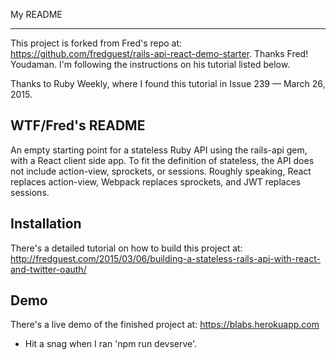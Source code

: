 My README
_______________
This project is forked from Fred's repo at: https://github.com/fredguest/rails-api-react-demo-starter.
Thanks Fred! Youdaman.
I'm following the instructions on his tutorial listed below.

Thanks to Ruby Weekly, where I found this tutorial in Issue 239 — March 26, 2015.

WTF/Fred's README
---------------
An empty starting point for a stateless Ruby API using the rails-api gem, with a React client side app. To fit the definition of stateless, the API does not include action-view, sprockets, or sessions. Roughly speaking, React replaces action-view, Webpack replaces sprockets, and JWT replaces sessions.

Installation
---------------
There's a detailed tutorial on how to build this project at: http://fredguest.com/2015/03/06/building-a-stateless-rails-api-with-react-and-twitter-oauth/

Demo
---------------
There's a live demo of the finished project at: https://blabs.herokuapp.com


* Hit a snag when I ran 'npm run devserve'.